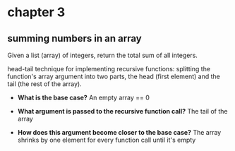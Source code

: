 # chapter 3

## summing numbers in an array

Given a list (array) of integers, return the total sum of all integers.

head-tail technique for implementing recursive functions: splitting the function's array argument into two parts, the head (first element) and the tail (the rest of the array).

- **What is the base case?** An empty array == 0

- **What argument is passed to the recursive function call?** The tail of the array

- **How does this argument become closer to the base case?** The array shrinks by one element for every function call until it's empty
